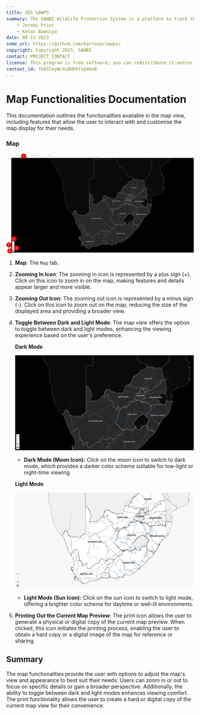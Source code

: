 ```yaml
---
title: IDS SAWPS
summary: The SANBI Wildlife Protection System is a platform to track the population levels of endangered wildlife.
    - Jeremy Prior
    - Ketan Bamniya
date: 09-11-2023
some_url: https://github.com/kartoza/sawps/
copyright: Copyright 2023, SANBI
contact: PROJECT_CONTACT
license: This program is free software; you can redistribute it and/or modify it under the terms of the GNU Affero General Public License as published by the Free Software Foundation; either version 3 of the License, or (at your option) any later version.
context_id: 7eb5TeyNcVuDHbhYxp9UnB
---
```


# Map Functionalities Documentation

This documentation outlines the functionalities available in the map view, including features that allow the user to interact with and customise the map display for their needs.

### Map

![Map](./img/map-1.png)

1. **Map**: The `Map` tab.

2. **Zooming In Icon**: The zooming in icon is represented by a plus sign (+). Click on this icon to zoom in on the map, making features and details appear larger and more visible.

3. **Zooming Out Icon**: The zooming out icon is represented by a minus sign (-). Click on this icon to zoom out on the map, reducing the size of the displayed area and providing a broader view.

4. **Toggle Between Dark and Light Mode**: The map view offers the option to toggle between dark and light modes, enhancing the viewing experience based on the user's preference.

    **Dark Mode**

    ![Dark Mode](./img/map-2.png)

    * **Dark Mode (Moon Icon):** Click on the moon icon to switch to dark mode, which provides a darker color scheme suitable for low-light or night-time viewing.

    **Light Mode**

    ![Light Mode](./img/map-3.png)

    * **Light Mode (Sun Icon):** Click on the sun icon to switch to light mode, offering a brighter color scheme for daytime or well-lit environments.

5. **Printing Out the Current Map Preview**: The print icon allows the user to generate a physical or digital copy of the current map preview. When clicked, this icon initiates the printing process, enabling the user to obtain a hard copy or a digital image of the map for reference or sharing.

## Summary

The map functionalities provide the user with options to adjust the map's view and appearance to best suit their needs. Users can zoom in or out to focus on specific details or gain a broader perspective. Additionally, the ability to toggle between dark and light modes enhances viewing comfort. The print functionality allows the user to create a hard or digital copy of the current map view for their convenience.
